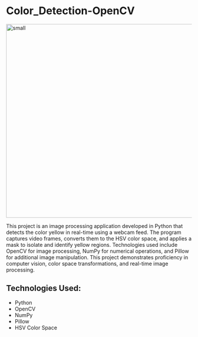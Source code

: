 # Color_Detection-OpenCV

<img width="526" alt="small" src="https://github.com/user-attachments/assets/b89dd1b3-7028-483f-bb91-e9cc8851fe73">

This project is an image processing application developed in Python that detects the color yellow in real-time using a webcam feed. The program captures video frames, converts them to the HSV color space, and applies a mask to isolate and identify yellow regions. Technologies used include OpenCV for image processing, NumPy for numerical operations, and Pillow for additional image manipulation. This project demonstrates proficiency in computer vision, color space transformations, and real-time image processing.

## Technologies Used:

* Python
* OpenCV
* NumPy
* Pillow
* HSV Color Space


